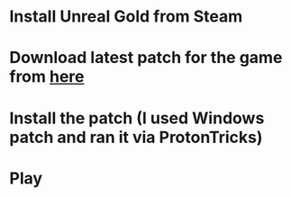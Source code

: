 # Install Unreal Gold from Steam
# Download latest patch for the game from [here](https://oldunreal.com/downloads/unreal/oldunreal-patches/)
# Install the patch (I used Windows patch and ran it via ProtonTricks)
# Play